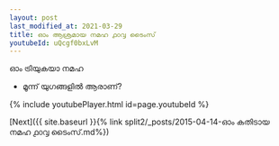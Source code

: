 ```yaml
---
layout: post
last_modified_at: 2021-03-29
title: ഓം ആശ്രമായ നമഹ ൧൦൮ ടൈംസ്
youtubeId: uQcgf0bxLvM
---
```

 
 
 ഓം ട്രിയുകയാ നമഹ 
 
 -  മൂന്ന് യുഗങ്ങളിൽ ആരാണ്? 
 
  
 
  
 
 
 
 
 
 


{% include youtubePlayer.html id=page.youtubeId %}
 
[Next]({{ site.baseurl }}{% link  split2/_posts/2015-04-14-ഓം കതിടായ നമഹ ൧൦൮ ടൈംസ്.md%})
 
